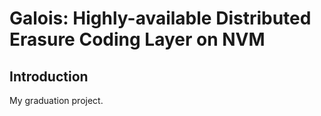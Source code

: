 # Galois: Highly-available Distributed Erasure Coding Layer on NVM

## Introduction

My graduation project.

